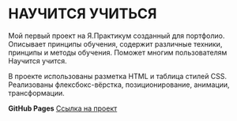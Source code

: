 # НАУЧИТСЯ УЧИТЬСЯ

Мой первый проект на Я.Практикум созданный для портфолио.
Описывает принципы обучения, содержит различные техники, принципы и методы обучения.
Поможет многим пользователям Научится учится.

В проекте использованы разметка HTML и таблица стилей CSS. Реализованы флексбокс-вёрстка, позиционирование, анимации, трансформации.

**GitHub Pages**
[Ссылка на проект](https://ruslan-fardiev.github.io/how-to-learn/)